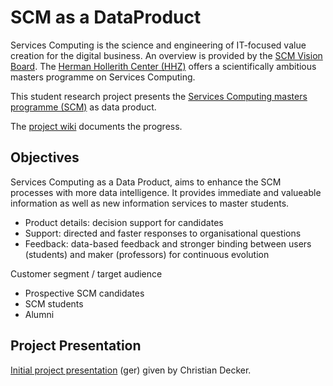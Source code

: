 # SCM as a DataProduct

Services Computing is the science and engineering of IT-focused value creation for the digital business. An overview is provided by the [SCM Vision Board](http://www.hhz.de/fileadmin/user_upload/Hermann_Hollerith_Zentrum/Master/Services_Computing/SCMVisionBoard.jpg). The [Herman Hollerith Center (HHZ)](http://www.hhz.de) offers a scientifically ambitious masters programme on Services Computing.

This student research project presents the [Services Computing masters programme (SCM)](http://www.hhz.de/master/services-computing/) as data product. 

The [project wiki](https://github.com/cdeck3r/SCM-DataProduct/wiki) documents the progress.

## Objectives

Services Computing as a Data Product, aims to enhance the SCM processes with more data intelligence. 
It provides immediate and valueable information as well as new information services to master students.

* Product details: decision support for candidates
* Support: directed and faster responses to organisational questions
* Feedback: data-based feedback and stronger binding between users (students) and maker (professors) for continuous evolution

Customer segment / target audience

* Prospective SCM candidates
* SCM students
* Alumni

## Project Presentation

[Initial project presentation](https://github.com/cdeck3r/SCM-DataProduct/blob/master/Projekt%20SCMalsDataProduct.pdf) (ger) given by Christian Decker.
